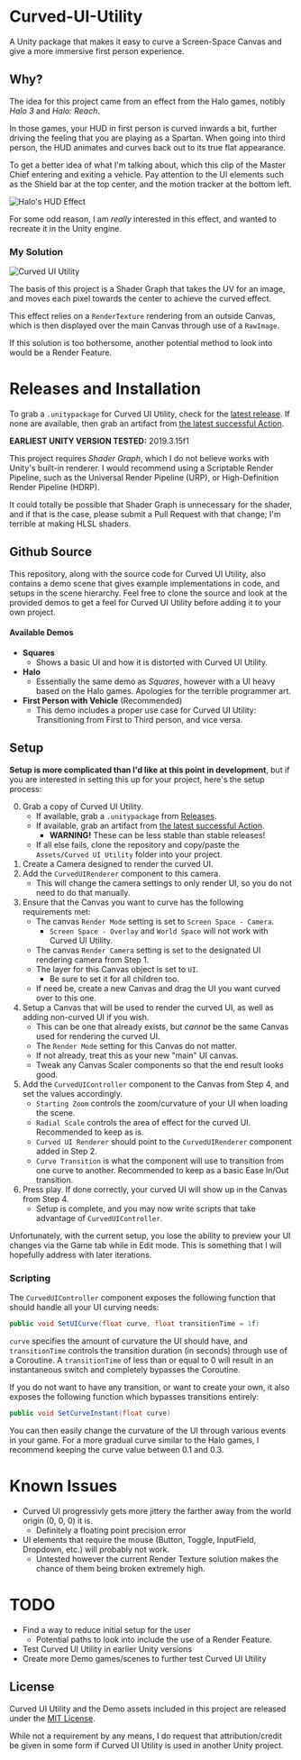 # Curved-UI-Utility
A Unity package that makes it easy to curve a Screen-Space Canvas and give a more immersive first person experience.

## Why?
The idea for this project came from an effect from the Halo games, notibly *Halo 3* and *Halo: Reach*.

In those games, your HUD in first person is curved inwards a bit, further driving the feeling that you are playing as a Spartan. When going into third person, the HUD animates and curves back out to its true flat appearance.

To get a better idea of what I'm talking about, which this clip of the Master Chief entering and exiting a vehicle. Pay attention to the UI elements such as the Shield bar at the top center, and the motion tracker at the bottom left.

![Halo's HUD Effect](https://i.imgur.com/0prewAj.gif)

For some odd reason, I am *really* interested in this effect, and wanted to recreate it in the Unity engine.

### My Solution
![Curved UI Utility](https://i.imgur.com/UuftlAc.gif)

The basis of this project is a Shader Graph that takes the UV for an image, and moves each pixel towards the center to achieve the curved effect.

This effect relies on a `RenderTexture` rendering from an outside Canvas, which is then displayed over the main Canvas through use of a `RawImage`.

If this solution is too bothersome, another potential method to look into would be a Render Feature. 

# Releases and Installation
To grab a `.unitypackage` for Curved UI Utility, check for the [latest release](https://github.com/Caeden117/Curved-UI-Utility/releases/latest). If none are available, then grab an artifact from [the latest successful Action](https://github.com/Caeden117/Curved-UI-Utility/actions).

**EARLIEST UNITY VERSION TESTED:** 2019.3.15f1

This project requires *Shader Graph*, which I do not believe works with Unity's built-in renderer. I would recommend using a Scriptable Render Pipeline, such as the Universal Render Pipeline (URP), or High-Definition Render Pipeline (HDRP).

It could totally be possible that Shader Graph is unnecessary for the shader, and if that is the case, please submit a Pull Request with that change; I'm terrible at making HLSL shaders.

## Github Source
This repository, along with the source code for Curved UI Utility, also contains a demo scene that gives example implementations in code, and setups in the scene hierarchy. Feel free to clone the source and look at the provided demos to get a feel for Curved UI Utility before adding it to your own project.

#### Available Demos
- **Squares**
  - Shows a basic UI and how it is distorted with Curved UI Utility.
- **Halo**
  - Essentially the same demo as *Squares*, however with a UI heavy based on the Halo games. Apologies for the terrible programmer art.
- **First Person with Vehicle** (Recommended)
  - This demo includes a proper use case for Curved UI Utility: Transitioning from First to Third person, and vice versa.

## Setup
**Setup is more complicated than I'd like at this point in development**, but if you are interested in setting this up for your project, here's the setup process:

0. Grab a copy of Curved UI Utility.
    - If available, grab a `.unitypackage` from [Releases](https://github.com/Caeden117/Curved-UI-Utility/releases/latest).
    - If available, grab an artifact from [the latest successful Action](https://github.com/Caeden117/Curved-UI-Utility/actions).
        - **WARNING!** These can be less stable than stable releases!
    - If all else fails, clone the repository and copy/paste the `Assets/Curved UI Utility` folder into your project.
1. Create a Camera designed to render the curved UI.
2. Add the `CurvedUIRenderer` component to this camera.
    - This will change the camera settings to only render UI, so you do not need to do that manually.
3. Ensure that the Canvas you want to curve has the following requirements met:
    - The canvas `Render Mode` setting is set to `Screen Space - Camera`.
        - `Screen Space - Overlay` and `World Space` will not work with Curved UI Utility.
    - The canvas `Render Camera` setting is set to the designated UI rendering camera from Step 1.
    - The layer for this Canvas object is set to `UI`.
        - Be sure to set it for all children too.
    - If need be, create a new Canvas and drag the UI you want curved over to this one.
4. Setup a Canvas that will be used to render the curved UI, as well as adding non-curved UI if you wish.
    - This can be one that already exists, but *cannot* be the same Canvas used for rendering the curved UI.
    - The `Render Mode` setting for this Canvas do not matter.
    - If not already, treat this as your new "main" UI canvas.
    - Tweak any Canvas Scaler components so that the end result looks good.
5. Add the `CurvedUIController` component to the Canvas from Step 4, and set the values accordingly.
    - `Starting Zoom` controls the zoom/curvature of your UI when loading the scene.
    - `Radial Scale` controls the area of effect for the curved UI. Recommended to keep as is.
    - `Curved UI Renderer` should point to the `CurvedUIRenderer` component added in Step 2.
    - `Curve Transition` is what the component will use to transition from one curve to another. Recommended to keep as a basic Ease In/Out transition.
6. Press play. If done correctly, your curved UI will show up in the Canvas from Step 4.
    - Setup is complete, and you may now write scripts that take advantage of `CurvedUIController`.

Unfortunately, with the current setup, you lose the ability to preview your UI changes via the Game tab while in Edit mode. This is something that I will hopefully address with later iterations.

### Scripting
The `CurvedUIController` component exposes the following function that should handle all your UI curving needs:

```cs
public void SetUICurve(float curve, float transitionTime = 1f)
```

`curve` specifies the amount of curvature the UI should have, and `transitionTime` controls the transition duration (in seconds) through use of a Coroutine. A `transitionTime` of less than or equal to 0 will result in an instantaneous switch and completely bypasses the Coroutine.

If you do not want to have any transition, or want to create your own, it also exposes the following function which bypasses transitions entirely:

```cs
public void SetCurveInstant(float curve)
```

You can then easily change the curvature of the UI through various events in your game. For a more gradual curve similar to the Halo games, I recommend keeping the curve value between 0.1 and 0.3.

# Known Issues
- Curved UI progressivly gets more jittery the farther away from the world origin (0, 0, 0) it is.
  - Definitely a floating point precision error
- UI elements that require the mouse (Button, Toggle, InputField, Dropdown, etc.) will probably not work.
  - Untested however the current Render Texture solution makes the chance of them being broken extremely high.

# TODO
- Find a way to reduce initial setup for the user
  - Potential paths to look into include the use of a Render Feature.
- Test Curved UI Utility in earlier Unity versions
- Create more Demo games/scenes to further test Curved UI Utility

## License
Curved UI Utility and the Demo assets included in this project are released under the [MIT License](https://github.com/Caeden117/Curved-UI-Utility/blob/master/LICENSE).

While not a requirement by any means, I do request that attribution/credit be given in some form if Curved UI Utility is used in another Unity project.